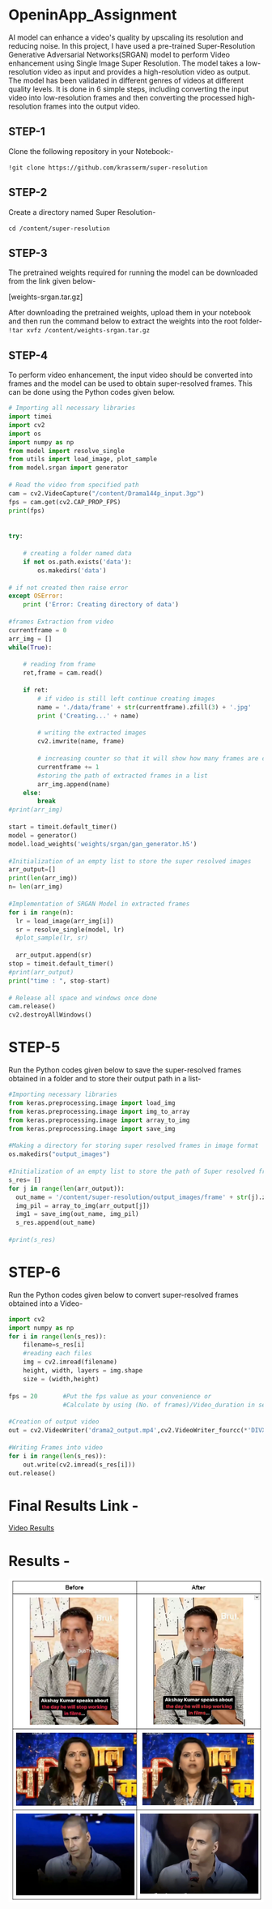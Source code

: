 # OpeninApp_Assignment
 AI model can enhance a video's quality by upscaling its resolution and reducing noise. In this project, I have used a pre-trained Super-Resolution Generative Adversarial Networks(SRGAN) model to perform Video enhancement using Single Image Super Resolution. The model takes a low-resolution video as input and provides a high-resolution video as output. The model has been validated in different genres of videos at different quality levels. It is done in 6 simple steps, including converting the input video into low-resolution frames and then converting the processed high-resolution frames into the output video.
## STEP-1
Clone the following repository in your Notebook:-

``` !git clone https://github.com/krasserm/super-resolution ```

## STEP-2
Create a directory named Super Resolution-

```cd /content/super-resolution```
## STEP-3
The pretrained weights required for running the model can be  downloaded from the link given below-

[weights-srgan.tar.gz]

After downloading the pretrained weights, upload them in your notebook and then run the command below to extract the weights into the root folder-
```!tar xvfz /content/weights-srgan.tar.gz```

## STEP-4
To perform video enhancement, the input video should be converted into frames and the model can be used to obtain super-resolved frames. This can be done using the Python codes given below.

```python
# Importing all necessary libraries 
import timei
import cv2 
import os
import numpy as np
from model import resolve_single
from utils import load_image, plot_sample
from model.srgan import generator

# Read the video from specified path 
cam = cv2.VideoCapture("/content/Drama144p_input.3gp") 
fps = cam.get(cv2.CAP_PROP_FPS)
print(fps)


try:
      
    # creating a folder named data 
    if not os.path.exists('data'): 
        os.makedirs('data') 
  
# if not created then raise error 
except OSError:
    print ('Error: Creating directory of data') 
  
#frames Extraction from video 
currentframe = 0
arr_img = []
while(True): 
      
    # reading from frame 
    ret,frame = cam.read() 
  
    if ret: 
        # if video is still left continue creating images 
        name = './data/frame' + str(currentframe).zfill(3) + '.jpg'
        print ('Creating...' + name) 
  
        # writing the extracted images 
        cv2.imwrite(name, frame) 
  
        # increasing counter so that it will show how many frames are created 
        currentframe += 1
        #storing the path of extracted frames in a list
        arr_img.append(name)
    else: 
        break
#print(arr_img)

start = timeit.default_timer()
model = generator()
model.load_weights('weights/srgan/gan_generator.h5')

#Initialization of an empty list to store the super resolved images
arr_output=[]
print(len(arr_img))
n= len(arr_img)

#Implementation of SRGAN Model in extracted frames
for i in range(n):
  lr = load_image(arr_img[i])
  sr = resolve_single(model, lr)
  #plot_sample(lr, sr)
  
  arr_output.append(sr)
stop = timeit.default_timer()
#print(arr_output)
print("time : ", stop-start)

# Release all space and windows once done 
cam.release() 
cv2.destroyAllWindows()
```

# STEP-5
Run the Python codes given below to save the super-resolved frames obtained in a folder and to store their output path in a list-

```python
#Importing necessary libraries
from keras.preprocessing.image import load_img
from keras.preprocessing.image import img_to_array
from keras.preprocessing.image import array_to_img
from keras.preprocessing.image import save_img

#Making a directory for storing super resolved frames in image format
os.makedirs("output_images")

#Initialization of an empty list to store the path of Super resolved frames
s_res= []
for j in range(len(arr_output)):
  out_name = '/content/super-resolution/output_images/frame' + str(j).zfill(3) + '.jpg'
  img_pil = array_to_img(arr_output[j])
  img1 = save_img(out_name, img_pil)
  s_res.append(out_name)
  
#print(s_res)
```
# STEP-6
Run the Python codes given  below to  convert  super-resolved frames obtained into a Video-

```python
import cv2
import numpy as np
for i in range(len(s_res)):
    filename=s_res[i]
    #reading each files
    img = cv2.imread(filename)
    height, width, layers = img.shape
    size = (width,height)

fps = 20       #Put the fps value as your convenience or 
               #Calculate by using (No. of frames)/Video_duration in seconds  

#Creation of output video               
out = cv2.VideoWriter('drama2_output.mp4',cv2.VideoWriter_fourcc(*'DIVX'), fps , size)

#Writing Frames into video
for i in range(len(s_res)):
    out.write(cv2.imread(s_res[i]))
out.release()
```

# Final Results Link - 
[Video Results](https://drive.google.com/drive/folders/1DYKyTvH2onhnTTjHrgfv8xZRDkfqfxF9?usp=sharing)
# Results -
![Results](results.png)
